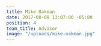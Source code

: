 ```yaml
---
title: Mike Oakman
date: 2017-08-08 13:07:00 -05:00
position: 4
team_title: Advisor
image: "/uploads/mike-oakman.jpg"
---
```


